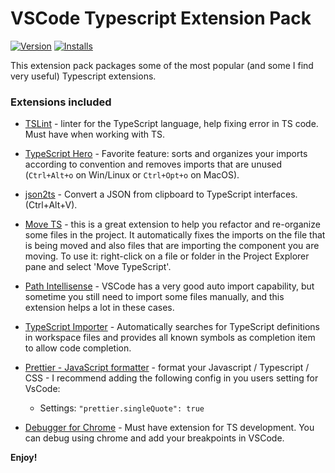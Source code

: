 # VSCode Typescript Extension Pack

[![Version](https://vsmarketplacebadge.apphb.com/version/loiane.ts-extension-pack.svg)](https://marketplace.visualstudio.com/items?itemName=loiane.ts-extension-pack)
[![Installs](https://vsmarketplacebadge.apphb.com/installs/loiane.ts-extension-pack.svg)](https://marketplace.visualstudio.com/items?itemName=loiane.ts-extension-pack)

This extension pack packages some of the most popular (and some I find very useful) Typescript extensions.

### Extensions included

* [TSLint](https://marketplace.visualstudio.com/items?itemName=eg2.tslint) - linter for the TypeScript language, help fixing error in TS code. Must have when working with TS.

* [TypeScript Hero](https://marketplace.visualstudio.com/items?itemName=rbbit.typescript-hero) - Favorite feature: sorts and organizes your imports according to convention and removes imports that are unused (`Ctrl+Alt+o` on Win/Linux or `Ctrl+Opt+o` on MacOS).

* [json2ts](https://marketplace.visualstudio.com/items?itemName=GregorBiswanger.json2ts) - Convert a JSON from clipboard to TypeScript interfaces. (Ctrl+Alt+V).

* [Move TS](https://marketplace.visualstudio.com/items?itemName=stringham.move-ts) - this is a great extension to help you refactor and re-organize some files in the project. It automatically fixes the imports on the file that is being moved and also files that are importing the component you are moving. To use it: right-click on a file or folder in the Project Explorer pane and select 'Move TypeScript'.

* [Path Intellisense](https://marketplace.visualstudio.com/items?itemName=christian-kohler.path-intellisense) - VSCode has a very good auto import capability, but sometime you still need to import some files manually, and this extension helps a lot in these cases.

* [TypeScript Importer](https://marketplace.visualstudio.com/items?itemName=pmneo.tsimporter) - Automatically searches for TypeScript definitions in workspace files and provides all known symbols as completion item to allow code completion.

* [Prettier - JavaScript formatter](https://marketplace.visualstudio.com/items?itemName=esbenp.prettier-vscode) - format your Javascript / Typescript / CSS - I recommend adding the following config in you users setting for VsCode: 
  - Settings: `"prettier.singleQuote": true`

* [Debugger for Chrome](https://marketplace.visualstudio.com/items?itemName=msjsdiag.debugger-for-chrome) - Must have extension for TS development. You can debug using chrome and add your breakpoints in VSCode.

**Enjoy!**